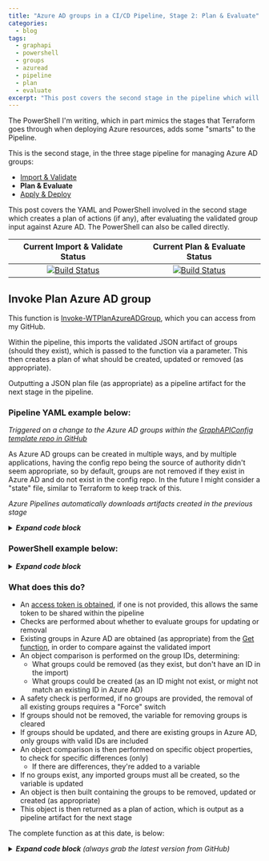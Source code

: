 ```yaml
---
title: "Azure AD groups in a CI/CD Pipeline, Stage 2: Plan & Evaluate"
categories:
  - blog
tags:
  - graphapi
  - powershell
  - groups
  - azuread
  - pipeline
  - plan
  - evaluate
excerpt: "This post covers the second stage in the pipeline which will be used to automate creating, updating and removing Azure AD groups..."
---
```

The PowerShell I'm writing, which in part mimics the stages that Terraform goes through when deploying Azure resources, adds some "smarts" to the Pipeline.

This is the second stage, in the three stage pipeline for managing Azure AD groups:
- [Import & Validate][validate-post]
- **Plan & Evaluate**
- [Apply & Deploy][apply-post]

This post covers the YAML and PowerShell involved in the second stage which creates a plan of actions (if any), after evaluating the validated group input against Azure AD. The PowerShell can also be called directly.

|  Current Import & Validate Status  |   Current Plan & Evaluate Status   |
|:----------------------------------:|:----------------------------------:|
|[![Build Status](https://dev.azure.com/wesleytrust/GraphAPI/_apis/build/status/Azure%20AD/Groups/SVC-AD%3BENV-P%3B%20Groups?branchName=main&stageName=Validate&jobName=Import)](https://dev.azure.com/wesleytrust/GraphAPI/_build/latest?definitionId=9&branchName=main)|[![Build Status](https://dev.azure.com/wesleytrust/GraphAPI/_apis/build/status/Azure%20AD/Groups/SVC-AD%3BENV-P%3B%20Groups?branchName=main&stageName=Plan&jobName=Evaluate)](https://dev.azure.com/wesleytrust/GraphAPI/_build/latest?definitionId=9&branchName=main)|

## Invoke Plan Azure AD group
This function is [Invoke-WTPlanAzureADGroup][function-plan], which you can access from my GitHub.

Within the pipeline, this imports the validated JSON artifact of groups (should they exist), which is passed to the function via a parameter. This then creates a plan of what should be created, updated or removed (as appropriate).

Outputting a JSON plan file (as appropriate) as a pipeline artifact for the next stage in the pipeline.

### Pipeline YAML example below:
_Triggered on a change to the Azure AD groups within the [GraphAPIConfig template repo in GitHub][github-repo]_

As Azure AD groups can be created in multiple ways, and by multiple applications, having the config repo being the source of authority didn't seem appropriate, so by default, groups are not removed if they exist in Azure AD and do not exist in the config repo. In the future I might consider a "state" file, similar to Terraform to keep track of this.

_Azure Pipelines automatically downloads artifacts created in the previous stage_

<details>
  <summary><em><strong>Expand code block</strong></em></summary>

```yaml
- stage: Plan
  pool:
    vmImage: 'windows-latest'
  dependsOn: Validate
  condition: and(succeeded(), eq(dependencies.Validate.outputs['Import.InvokeWTValidateAzureADGroup.ShouldRun'], 'true'))
  jobs:
  - job: Evaluate
    continueOnError: false
    steps:
    - task: DownloadPipelineArtifact@2
      inputs:
        buildType: 'current'
        targetPath: '$(Pipeline.Workspace)'
    - task: CmdLine@2
      name: CloneGraphAPI
      displayName: Clone Graph API repo
      inputs:
        script: 'git clone --branch $(Branch) --single-branch https://github.com/wesley-trust/GraphAPI.git'
        workingDirectory: '$(System.ArtifactsDirectory)'
    - task: CmdLine@2
      name: CloneToolKit
      displayName: Clone Toolkit repo
      inputs:
        script: 'git clone --branch $(Branch) --single-branch https://github.com/wesley-trust/ToolKit.git'
        workingDirectory: '$(System.ArtifactsDirectory)'
    - task: PowerShell@2
      name: InvokeWTPlanAzureADGroup
      displayName: Invoke-WTPlanAzureADGroup
      inputs:
        targetType: 'inline'
        script: |

          # Import and convert Groups from JSON, should they exist
          $TestPath = Test-Path $(Pipeline.Workspace)\Import\Validate.json -PathType Leaf
          if ($TestPath){
              $ValidateAzureADGroups = Get-Content -Raw -Path $(Pipeline.Workspace)\Import\Validate.json | ConvertFrom-Json -Depth 10
          }

          # Dot source and execute function
          . $(System.ArtifactsDirectory)\GraphAPI\Public\AzureAD\Groups\Pipeline\Invoke-WTPlanAzureADGroup.ps1
            $PlanAzureADGroups = Invoke-WTPlanAzureADGroup `
              -TenantDomain $(TenantDomain) `
              -ClientID ${env:CLIENTID} `
              -ClientSecret ${env:CLIENTSECRET} `
              -AzureADGroups $ValidateAzureADGroups `
              -UpdateExistingGroups

          # Create directory for artifact, if it does not exist
          $TestPath = Test-Path $(Pipeline.Workspace)\Output -PathType Container
          if (!$TestPath){
              New-Item -Path $(Pipeline.Workspace)\Output -ItemType Directory | Out-Null
          }

          # If there are Groups
          if ($PlanAzureADGroups.RemoveGroups -or $PlanAzureADGroups.UpdateGroups -or $PlanAzureADGroups.CreateGroups){

            # Set ShouldRun variable to true, for apply stage
            echo "##vso[task.setvariable variable=ShouldRun;isOutput=true]true"

            # Convert to JSON and export
            $PlanAzureADGroups | ConvertTo-Json -Depth 10 | Out-File -Force -FilePath $(Pipeline.Workspace)\Output\Plan.json
          }
        pwsh: true
        workingDirectory: '$(System.ArtifactsDirectory)'
      env:
        CLIENTID: $(ClientID)
        CLIENTSECRET: $(ClientSecret)
    - task: PublishPipelineArtifact@1
      inputs:
        targetPath: '$(Pipeline.Workspace)\Output'
        artifact: 'Evaluate'
        publishLocation: 'pipeline'
```

</details>

### PowerShell example below:

<details>
  <summary><em><strong>Expand code block</strong></em></summary>

```powershell
# Clone repo that contains the Graph API and ToolKit functions
git clone --branch main --single-branch https://github.com/wesley-trust/GraphAPI.git
git clone --branch main --single-branch https://github.com/wesley-trust/ToolKit.git

# Dot source function into memory
. .\GraphAPI\Public\AzureAD\Groups\Pipeline\Invoke-WTPlanAzureADGroup.ps1

# Define Variables
$ClientID = "sdg23497-sd82-983s-sdf23-dsf234kafs24"
$ClientSecret = "khsdfhbdfg723498345_sdfkjbdf~-SDFFG1"
$TenantDomain = "wesleytrustsandbox.onmicrosoft.com"
$AccessToken = "HWYLAqz6PipzzdtPwRnSN0Socozs2lZ7nsFky90UlDGTmaZY1foVojTUqFgm1vw0iBslogoP"

# Example valid group (mailNickName if missing, is auto-generated upon creation)
$ValidateAzureADGroup = [PSCustomObject]@{
    displayName     = "SVC-CA; Exclude from all Conditional Access Policies"
    mailEnabled     = $false
    securityEnabled = $true
}

# Create hashtable
$Parameters = @{
  ClientID             = $ClientID
  ClientSecret         = $ClientSecret
  TenantDomain         = $TenantDomain
  UpdateExistingGroups = $true
  AzureADGroup         = $ValidateAzureADGroup
}

# Create a plan, splatting the hashtable of parameters
Invoke-WTPlanAzureADGroup @Parameters

# Or pipe specific object definitions to the plan function, with an access token previously obtained
$ValidateAzureADGroup | Invoke-WTPlanAzureADGroup -AccessToken $AccessToken

# Or specify each parameter individually, with an access token previously obtained
Invoke-WTPlanAzureADGroup -AzureADGroup $ValidateAzureADGroup -AccessToken $AccessToken -UpdateExistingGroups
```

</details>

### What does this do? <!-- omit in toc -->
- An [access token is obtained][access-token], if one is not provided, this allows the same token to be shared within the pipeline
- Checks are performed about whether to evaluate groups for updating or removal
- Existing groups in Azure AD are obtained (as appropriate) from the [Get function][get-function], in order to compare against the validated import
- An object comparison is performed on the group IDs, determining:
  - What groups could be removed (as they exist, but don't have an ID in the import)
  - What groups could be created (as an ID might not exist, or might not match an existing ID in Azure AD)
- A safety check is performed, if no groups are provided, the removal of all existing groups requires a "Force" switch
- If groups should not be removed, the variable for removing groups is cleared
- If groups should be updated, and there are existing groups in Azure AD, only groups with valid IDs are included
- An object comparison is then performed on specific object properties, to check for specific differences (only)
  - If there are differences, they're added to a variable
- If no groups exist, any imported groups must all be created, so the variable is updated
- An object is then built containing the groups to be removed, updated or created (as appropriate)
- This object is then returned as a plan of action, which is output as a pipeline artifact for the next stage

The complete function as at this date, is below:

<details>
  <summary><em><strong>Expand code block</strong> (always grab the latest version from GitHub)</em></summary>

```powershell
function Invoke-WTPlanAzureADGroup {
    [cmdletbinding()]
    param (
        [parameter(
            Mandatory = $false,
            ValueFromPipeLineByPropertyName = $true,
            HelpMessage = "Client ID for the Azure AD service principal with Azure AD Graph permissions"
        )]
        [string]$ClientID,
        [parameter(
            Mandatory = $false,
            ValueFromPipeLineByPropertyName = $true,
            HelpMessage = "Client secret for the Azure AD service principal with Azure AD Graph permissions"
        )]
        [string]$ClientSecret,
        [parameter(
            Mandatory = $false,
            ValueFromPipeLineByPropertyName = $true,
            HelpMessage = "The initial domain (onmicrosoft.com) of the tenant"
        )]
        [string]$TenantDomain,
        [parameter(
            Mandatory = $false,
            ValueFromPipeLineByPropertyName = $true,
            HelpMessage = "The access token, obtained from executing Get-WTGraphAccessToken"
        )]
        [string]$AccessToken,
        [parameter(
            Mandatory = $false,
            ValueFromPipeLineByPropertyName = $true,
            ValueFromPipeLine = $true,
            HelpMessage = "The Azure AD group object"
        )]
        [Alias('AzureADGroup', 'GroupDefinition')]
        [PSCustomObject]$AzureADGroups,
        [Parameter(
            Mandatory = $false,
            ValueFromPipeLineByPropertyName = $true,
            HelpMessage = "Specify whether to update existing groups deployed in the tenant, where the IDs match"
        )]
        [switch]
        $UpdateExistingGroups,
        [Parameter(
            Mandatory = $false,
            ValueFromPipeLineByPropertyName = $true,
            HelpMessage = "Specify whether existing groups deployed in the tenant will be removed, if not present in the import"
        )]
        [switch]
        $RemoveExistingGroups,
        [parameter(
            Mandatory = $false,
            ValueFromPipeLineByPropertyName = $true,
            HelpMessage = "Specify whether to exclude features in preview, a production API version will be used instead"
        )]
        [switch]$ExcludePreviewFeatures,
        [parameter(
            Mandatory = $false,
            ValueFromPipeLineByPropertyName = $true,
            HelpMessage = "If there are no groups to import, whether to forcibly remove any existing groups"
        )]
        [switch]$Force
    )
    Begin {
        try {
            # Function definitions
            $Functions = @(
                "GraphAPI\Public\Authentication\Get-WTGraphAccessToken.ps1",
                "Toolkit\Public\Invoke-WTPropertyTagging.ps1",
                "GraphAPI\Public\AzureAD\Groups\Get-WTAzureADGroup.ps1"
            )

            # Function dot source
            foreach ($Function in $Functions) {
                . $Function
            }

        }
        catch {
            Write-Error -Message $_.Exception
            throw $_.exception
        }
    }
    Process {
        try {
            
            # If there is no access token, obtain one
            if (!$AccessToken) {
                $AccessToken = Get-WTGraphAccessToken `
                    -ClientID $ClientID `
                    -ClientSecret $ClientSecret `
                    -TenantDomain $TenantDomain
            }

            if ($AccessToken) {

                # Output current action
                Write-Host "Evaluating Azure AD Groups"
                
                # Build Parameters
                $Parameters = @{
                    AccessToken = $AccessToken
                }
                if ($ExcludePreviewFeatures) {
                    $Parameters.Add("ExcludePreviewFeatures", $true)
                }

                # Evaluate groups if parameters exist
                if ($RemoveExistingGroups -or $UpdateExistingGroups) {

                    # Get existing groups for comparison
                    $ExistingGroups = Get-WTAzureADGroup @Parameters

                    if ($ExistingGroups) {

                        if ($AzureADGroups) {

                            # Compare object on id and pass thru all objects, including those that exist and are to be imported
                            $GroupComparison = Compare-Object `
                                -ReferenceObject $ExistingGroups `
                                -DifferenceObject $AzureADGroups `
                                -Property id `
                                -PassThru

                            # Filter for groups that should be removed, as they do not exist in the import
                            $RemoveGroups = $GroupComparison | Where-Object { $_.sideindicator -eq "<=" }

                            # Filter for groups that did not contain an id, and so are groups that should be created
                            $CreateGroups = $GroupComparison | Where-Object { $_.sideindicator -eq "=>" }
                        }
                        else {

                            # If force is enabled, then if removal of groups is specified, all existing will be removed
                            if ($Force) {
                                $RemoveGroups = $ExistingGroups
                            }
                        }

                        if (!$RemoveExistingGroups) {

                            # If groups are not to be removed, disregard any groups for removal
                            $RemoveGroups = $null
                        }
                        if ($UpdateExistingGroups) {
                            if ($AzureADGroups) {
                                
                                # Check whether the groups that could be updated have valid ids (so can be updated, ignore the rest)
                                $UpdateGroups = foreach ($Group in $AzureADGroups) {
                                    if ($Group.id -in $ExistingGroups.id) {
                                        $Group
                                    }
                                }

                                # If groups exist, with ids that matched the import
                                if ($UpdateGroups) {
                            
                                    # Compare again, with all mandatory property elements for differences
                                    $GroupPropertyComparison = Compare-Object `
                                        -ReferenceObject $ExistingGroups `
                                        -DifferenceObject $UpdateGroups `
                                        -Property id, displayName, description, membershipRule

                                    $UpdateGroups = $GroupPropertyComparison | Where-Object { $_.sideindicator -eq "=>" }
                                }
                            }
                        }
                    }
                    else {
                        # If no groups exist, any imported must be created
                        $CreateGroups = $AzureADGroups
                    }
                }
                else {
                    # If no groups are to be removed or updated, any imported must be created
                    $CreateGroups = $AzureADGroups
                }
                
                # Build object to return
                $PlanAzureADGroups = [ordered]@{}

                if ($RemoveGroups) {
                    $PlanAzureADGroups.Add("RemoveGroups", $RemoveGroups)
                    
                    # Output current action
                    Write-Host "Groups to remove: $($RemoveGroups.count)"

                    foreach ($Group in $RemoveGroups) {
                        Write-Host "Remove: Group ID: $($Group.id)" -ForegroundColor DarkRed
                    }
                }
                else {
                    Write-Host "No groups will be removed, as none exist that are different to the import"
                }
                if ($UpdateGroups) {
                    $PlanAzureADGroups.Add("UpdateGroups", $UpdateGroups)
                                        
                    # Output current action
                    Write-Host "Groups to update: $($UpdateGroups.count)"
                    
                    foreach ($Group in $UpdateGroups) {
                        Write-Host "Update: Group ID: $($Group.id)" -ForegroundColor DarkYellow
                    }
                }
                else {
                    Write-Host "No groups will be updated, as none exist that are different to the import"
                }
                if ($CreateGroups) {
                    $PlanAzureADGroups.Add("CreateGroups", $CreateGroups)
                                        
                    # Output current action
                    Write-Host "Groups to create: $($CreateGroups.count)"

                    foreach ($Group in $CreateGroups) {
                        Write-Host "Create: Group Name: $($Group.displayName)" -ForegroundColor DarkGreen
                    }
                }
                else {
                    Write-Host "No groups will be created, as none exist that are different to the import"
                }

                # If there are groups, return PS object
                if ($PlanAzureADGroups) {
                    $PlanAzureADGroups = [PSCustomObject]$PlanAzureADGroups
                    $PlanAzureADGroups
                }
            }
            else {
                $ErrorMessage = "No access token specified, obtain an access token object from Get-WTGraphAccessToken"
                Write-Error $ErrorMessage
                throw $ErrorMessage
            }
        }
        catch {
            Write-Error -Message $_.Exception
            throw $_.exception
        }
    }
    End {
        try {
            
        }
        catch {
            Write-Error -Message $_.Exception
            throw $_.exception
        }
    }
}
```

</details>

[function-plan]: https://github.com/wesley-trust/GraphAPI/blob/main/Public/AzureAD/Groups/Pipeline/Invoke-WTPlanAzureADGroup.ps1
[devops-link]: https://dev.azure.com/wesleytrust/GraphAPI
[github-repo]: https://github.com/wesley-trust/GraphAPIConfig
[validate-post]: /blog/graph-api-groups-pipeline-validate/
[apply-post]: /blog/graph-api-groups-pipeline-apply/
[get-function]: /blog/graph-api-groups/#get-an-azure-ad-group
[access-token]: https://www.wesleytrust.com/blog/obtain-access-token/